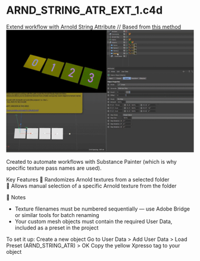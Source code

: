 # ARND_STRING_ATR_EXT_1.c4d

Extend workflow with Arnold String Attribute // Based from [this method](https://www.youtube.com/watch?v=EAzoIx2vrm0)
![preview](../!ALL-PREVIEW/Arnold_String-Path_Randomizer_Selector.gif)

Created to automate workflows with Substance Painter (which is why specific texture pass names are used).

Key Features
🎲 Randomizes Arnold textures from a selected folder  
🎯 Allows manual selection of a specific Arnold texture from the folder  

📝 Notes  
* Texture filenames must be numbered sequentially — use Adobe Bridge or similar tools for batch renaming
* Your custom mesh objects must contain the required User Data, included as a preset in the project

To set it up:
Create a new object
Go to User Data > Add User Data > Load Preset (ARND_STRING_ATR) > OK
Copy the yellow Xpresso tag to your object
